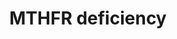 ---
annotations:
- id: CL:0000128
  parent: animal cell
  type: Cell Type Ontology
  value: oligodendrocyte
- id: PW:0000013
  parent: disease pathway
  type: Pathway Ontology
  value: disease pathway
- id: PW:0001693
  parent: regulatory pathway
  type: Pathway Ontology
  value: S-adenosylmethionine homeostasis pathway
- id: DOID:655
  parent: genetic disease
  type: Disease Ontology
  value: inherited metabolic disorder
- id: PW:0002343
  parent: disease pathway
  type: Pathway Ontology
  value: methylenetetrahydrofolate reductase deficiency pathway
- id: PW:0001840
  parent: disease pathway
  type: Pathway Ontology
  value: hyperhomocysteinemia pathway
- id: PW:0000140
  parent: regulatory pathway
  type: Pathway Ontology
  value: folate metabolic pathway
authors:
- Jessev1993
- DeSl
- Egonw
- Khanspers
- IreneHemel
- Josienlandman
- MaintBot
- Fehrhart
communities:
- Diseases
- IEM
- RareDiseases
description: 'There are currently three hypothesis for demyelination in the Central
  Nervous System (CNS) of methylenetetrahydrofolate reductase (MTHFR) deficient patients.
  These three possible mechanisms are: inadequate methionine synthesis, a deficiency
  of S-adenosylmethionine or accumulation of toxic intermediates from the elevated
  levels of homocysteine. This pathway includes all three of these possible mechanisms.
  This pathway was inspired by Chapter 10 of the book of Blau(ISBN 3642403360 (978-3642403361))
  and the paper by Prasad et al. (2011, https://www.ncbi.nlm.nih.gov/pubmed/21778025).  For
  an overview of disorders related to folate metabolism and transport, please see
  [https://www.wikipathways.org/index.php/Pathway:WP4259].'
last-edited: 2021-11-30
ndex: 565bc14b-8b6a-11eb-9e72-0ac135e8bacf
organisms:
- Homo sapiens
redirect_from:
- /index.php/Pathway:WP4288
- /instance/WP4288
- /instance/WP4288_rr124269
revision: r124269
schema-jsonld:
- '@context': https://schema.org/
  '@id': https://wikipathways.github.io/pathways/WP4288.html
  '@type': Dataset
  creator:
    '@type': Organization
    name: WikiPathways
  description: 'There are currently three hypothesis for demyelination in the Central
    Nervous System (CNS) of methylenetetrahydrofolate reductase (MTHFR) deficient
    patients. These three possible mechanisms are: inadequate methionine synthesis,
    a deficiency of S-adenosylmethionine or accumulation of toxic intermediates from
    the elevated levels of homocysteine. This pathway includes all three of these
    possible mechanisms. This pathway was inspired by Chapter 10 of the book of Blau(ISBN
    3642403360 (978-3642403361)) and the paper by Prasad et al. (2011, https://www.ncbi.nlm.nih.gov/pubmed/21778025).  For
    an overview of disorders related to folate metabolism and transport, please see
    [https://www.wikipathways.org/index.php/Pathway:WP4259].'
  keywords:
  - 5,10-Methylene-THF
  - 5-Methyl-THF
  - ASMT
  - BADH
  - BHMT
  - Betaine aldehyde
  - CASP3
  - CASP9
  - CCT-alpha
  - CDP-choline
  - CHDH
  - CHPT-1
  - COMT
  - Ca2+
  - Ceramide
  - Choline
  - Choline kinase alpha
  - Cytochrome c
  - DAG
  - DNMT1
  - DNMT3A
  - DNMT3B
  - Dimethylglycine
  - EC 2.1.1.72
  - EC 2.1.1.79
  - EHMT1
  - EHMT2
  - HNMT
  - Homocysteine
  - Homocysteine thiolactone
  - MTHFR
  - MetRS
  - Methionine
  - NMDA 1
  - NMDA 2A
  - NMDA 2D
  - PEMT
  - PRMT
  - Phosphocholine
  - SAH
  - SAM
  - SGMS 1
  - '[Myelin basic protein]-N-methylarginine'
  - '[Myelin basic protein]-arginine'
  - betaine
  - phosphatidylcholine
  - phosphatidylethanolamine
  - reactive oxygen species
  - sphingomyelin
  license: CC0
  name: MTHFR deficiency
seo: CreativeWork
title: MTHFR deficiency
wpid: WP4288
---